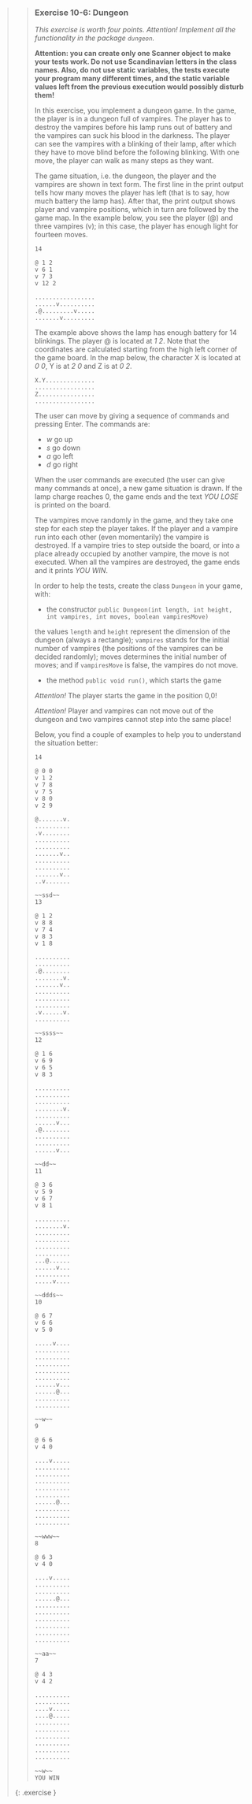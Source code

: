 >>### Exercise 10-6: Dungeon
>>
>> *This exercise is worth four points. Attention! Implement all the functionality in the package `dungeon`.*
>>
>>**Attention: you can create only one Scanner object to make your tests work. Do not use Scandinavian letters in the class names. Also, do not use static variables, the tests execute your program many different times, and the static variable values left from the previous execution would possibly disturb them!**
>>
>>In this exercise, you implement a dungeon game. In the game, the player is in a dungeon full of vampires. The player has to destroy the vampires before his lamp runs out of battery and the vampires can suck his blood in the darkness. The player can see the vampires with a blinking of their lamp, after which they have to move blind before the following blinking. With one move, the player can walk as many steps as they want.
>>
>>The game situation, i.e. the dungeon, the player and the vampires are shown in text form. The first line in the print output tells how many moves the player has left (that is to say, how much battery the lamp has). After that, the print output shows player and vampire positions, which in turn are followed by the game map. In the example below, you see the player (@) and three vampires (v); in this case, the player has enough light for fourteen moves.
>>
>>```output
>>14
>>
>>@ 1 2
>>v 6 1
>>v 7 3
>>v 12 2
>>
>>.................
>>......v..........
>>.@.........v.....
>>.......v.........
>>```
>>
>>The example above shows the lamp has enough battery for 14 blinkings. The player @ is located at *1 2*. Note that the coordinates are calculated starting from the high left corner of the game board. In the map below, the character X is located at *0 0*, Y is at *2 0* and Z is at *0 2*.
>>
>>```output
>>X.Y..............
>>.................
>>Z................
>>.................
>>```
>>
>>The user can move by giving a sequence of commands and pressing Enter. The commands are:
>>
>>* *w* go up
>>* *s* go down
>>* *a* go left
>>* *d* go right
>>
>>When the user commands are executed (the user can give many commands at once), a new game situation is drawn. If the lamp charge reaches 0, the game ends and the text *YOU LOSE* is printed on the board.
>>
>>The vampires move randomly in the game, and they take one step for each step the player takes. If the player and a vampire run into each other (even momentarily) the vampire is destroyed. If a vampire tries to step outside the board, or into a place already occupied by another vampire, the move is not executed. When all the vampires are destroyed, the game ends and it prints *YOU WIN*.
>>
>>In order to help the tests, create the class `Dungeon` in your game, with:
>>
>>* the constructor `public Dungeon(int length, int height, int vampires, int moves, boolean vampiresMove)`
>>
>>the values `length` and `height` represent the dimension of the dungeon (always a rectangle); `vampires` stands for the initial number of vampires (the positions of the vampires can be decided randomly); moves determines the initial number of moves; and if `vampiresMove` is false, the vampires do not move.
>>
>>* the method `public void run()`, which starts the game
>>
>> *Attention!* The player starts the game in the position 0,0!
>>
>> *Attention!* Player and vampires can not move out of the dungeon and two vampires cannot step into the same place!
>>
>>Below, you find a couple of examples to help you to understand the situation better:
>>
>>```output
>>14
>>
>>@ 0 0
>>v 1 2
>>v 7 8
>>v 7 5
>>v 8 0
>>v 2 9
>>
>>@.......v.
>>..........
>>.v........
>>..........
>>..........
>>.......v..
>>..........
>>..........
>>.......v..
>>..v.......
>>
>>~~ssd~~
>>13
>>
>>@ 1 2
>>v 8 8
>>v 7 4
>>v 8 3
>>v 1 8
>>
>>..........
>>..........
>>.@........
>>........v.
>>.......v..
>>..........
>>..........
>>..........
>>.v......v.
>>..........
>>
>>~~ssss~~
>>12
>>
>>@ 1 6
>>v 6 9
>>v 6 5
>>v 8 3
>>
>>..........
>>..........
>>..........
>>........v.
>>..........
>>......v...
>>.@........
>>..........
>>..........
>>......v...
>>
>>~~dd~~
>>11
>>
>>@ 3 6
>>v 5 9
>>v 6 7
>>v 8 1
>>
>>..........
>>........v.
>>..........
>>..........
>>..........
>>..........
>>...@......
>>......v...
>>..........
>>.....v....
>>
>>~~ddds~~
>>10
>>
>>@ 6 7
>>v 6 6
>>v 5 0
>>
>>.....v....
>>..........
>>..........
>>..........
>>..........
>>..........
>>......v...
>>......@...
>>..........
>>..........
>>
>>~~w~~
>>9
>>
>>@ 6 6
>>v 4 0
>>
>>....v.....
>>..........
>>..........
>>..........
>>..........
>>..........
>>......@...
>>..........
>>..........
>>..........
>>
>>~~www~~
>>8
>>
>>@ 6 3
>>v 4 0
>>
>>....v.....
>>..........
>>..........
>>......@...
>>..........
>>..........
>>..........
>>..........
>>..........
>>..........
>>
>>~~aa~~
>>7
>>
>>@ 4 3
>>v 4 2
>>
>>..........
>>..........
>>....v.....
>>....@.....
>>..........
>>..........
>>..........
>>..........
>>..........
>>..........
>>
>>~~w~~
>>YOU WIN
>>```
>>
>{: .exercise }